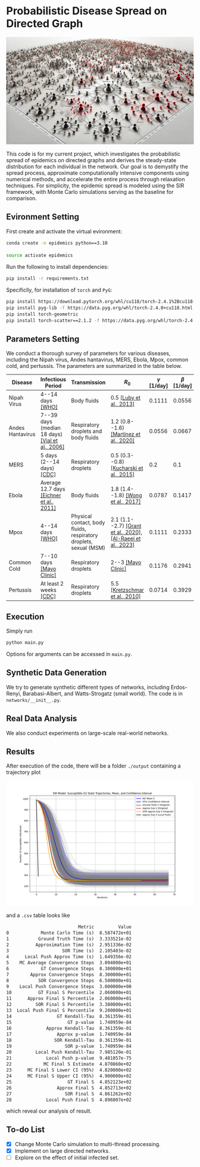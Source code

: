 # Probabilistic Disease Spread on Directed Graph

![header](./header.png)

This code is for my current project, which investigates the probabilistic spread of epidemics on directed graphs and derives the steady-state distribution for each individual in the network. Our goal is to demystify the spread process, approximate computationally intensive components using numerical methods, and accelerate the entire process through relaxation techniques. For simplicity, the epidemic spread is modeled using the SIR framework, with Monte Carlo simulations serving as the baseline for comparison.

## Evironment Setting

First create and activate the virtual evironment:

```bash
conda create -n epidemics python==3.10

source activate epidemics
```


Run the following to install dependencies:

```bash
pip install -r requirements.txt
```

Specificlly, for installation of `torch` and `PyG`:

```bash
pip install https://download.pytorch.org/whl/cu118/torch-2.4.1%2Bcu118-cp310-cp310-linux_x86_64.whl#sha256=740bae6eb10c6b41cb86c4f9e84da0b4533b5595aed4f06694d95d5e32b4076c
pip install pyg-lib -f https://data.pyg.org/whl/torch-2.4.0+cu118.html
pip install torch-geometric
pip install torch-scatter==2.1.2 -f https://data.pyg.org/whl/torch-2.4.1+cu118.html
```

## Parameters Setting 
We conduct a thorough survey of parameters for various diseases, including the Nipah virus, Andes hantavirus, MERS, Ebola, Mpox, common cold, and pertussis. The parameters are summarized in the table below.

| **Disease**              | **Infectious Period**                                                                     | **Transmission**                                   | **$R_0$**                                                                                                                                             | **$\gamma$ [1/day]** | **$\beta$ [1/day]** |
|-------------------------|-------------------------------------------------------------------------------------------|--------------------------------------------------|-------------------------------------------------------------------------------------------------------------------------------------------------------|----------------------|---------------------|
| Nipah Virus             | 4--14 days [[WHO]](https://www.who.int/news-room/fact-sheets/)                            | Body fluids                                       | 0.5 [[Luby et al., 2013]](https://doi.org/10.1016/j.antiviral.2013.07.011)                                                                            | 0.1111               | 0.0556              |
| Andes Hantavirus        | 7--39 days (median 18 days) [[Vial et al., 2006]](https://doi.org/10.3201/eid1208.051127) | Respiratory droplets and body fluids             | 1.2 (0.8--1.6) [[Martínez et al., 2020]](https://www.nejm.org/doi/full/10.1056/NEJMoa2009040)                                                         | 0.0556               | 0.0667              |
| MERS                    | 5 days (2--14 days) [[CDC]](https://www.cdc.gov/)                                         | Respiratory droplets                              | 0.5 (0.3--0.8) [[Kucharski et al., 2015]](https://www.eurosurveillance.org/content/10.2807/1560-7917.ES2015.20.25.21167)                              | 0.2                  | 0.1                 |
| Ebola                   | Average 12.7 days [[Eichner et al., 2011]](https://doi.org/10.1016/j.phrp.2011.04.001)    | Body fluids                                       | 1.8 (1.4--1.8) [[Wong et al., 2017]](https://doi.org/10.1017/S0950268817000164)                                                                       | 0.0787               | 0.1417              |
| Mpox                    | 4--14 days [[WHO]](https://www.who.int/news-room/fact-sheets/)                            | Physical contact, body fluids, respiratory droplets, sexual (MSM) | 2.1 (1.1--2.7) [[Grant et al., 2020]](https://doi.org/10.2471/BLT.19.242347), [[Al-Raeei et al., 2023]](https://doi.org/10.1097/MS9.0000000000000229) | 0.1111               | 0.2333              |
| Common Cold             | 7--10 days [[Mayo Clinic]](https://www.mayoclinic.org/)                                   | Respiratory droplets                              | 2--3 [[Mayo Clinic]](https://www.mayoclinic.org/)                                                                                                     | 0.1176               | 0.2941              |
| Pertussis               | At least 2 weeks [[CDC]](https://www.cdc.gov/)                                            | Respiratory droplets                              | 5.5 [[Kretzschmar et al., 2010]](https://doi.org/10.1371/journal.pmed.1000291)                                                                        | 0.0714               | 0.3929              |
## Execution

Simply run 

```bash
python main.py
```

Options for arguments can be accessed in `main.py`.

## Synthetic Data Generation
We try to generate synthetic different types of networks, including Erdos-Renyi, Barabasi-Albert, and Watts-Strogatz (small world). The code is in `networks/__init__.py`.

## Real Data Analysis
We also conduct experiments on large-scale real-world networks.


## Results

After execution of the code, there will be a folder `./output` containing a trajectory plot

![sir_trajectories](./output/sir_trajectories.png)

and a `.csv` table looks like

```
                           Metric         Value
0            Monte Carlo Time (s)  8.587472e+01
1           Ground Truth Time (s)  3.333521e-02
2          Approximation Time (s)  2.951336e-02
3                    SOR Time (s)  2.105403e-02
4      Local Push Approx Time (s)  1.649356e-02
5    MC Average Convergence Steps  3.094000e+01
6            GT Convergence Steps  8.300000e+01
7        Approx Convergence Steps  8.300000e+01
8           SOR Convergence Steps  6.500000e+01
9    Local Push Convergence Steps  3.000000e+00
10          GT Final S Percentile  2.060000e+01
11      Approx Final S Percentile  2.060000e+01
12         SOR Final S Percentile  3.380000e+01
13  Local Push Final S Percentile  9.200000e+01
14                 GT Kendall-Tau  8.361359e-01
15                     GT p-value  1.740959e-84
16             Approx Kendall-Tau  8.361359e-01
17                 Approx p-value  1.740959e-84
18                SOR Kendall-Tau  8.361359e-01
19                    SOR p-value  1.740959e-84
20         Local Push Kendall-Tau  7.985120e-01
21             Local Push p-value  9.481057e-75
22            MC Final S Estimate  4.870860e+02
23      MC Final S Lower CI (95%)  4.820000e+02
24      MC Final S Upper CI (95%)  4.900000e+02
25                     GT Final S  4.852123e+02
26                 Approx Final S  4.852713e+02
27                    SOR Final S  4.861262e+02
28             Local Push Final S  4.896007e+02
```

which reveal our analysis of result.



## To-do List

- [x] Change Monte Carlo simulation to multi-thread processing.
- [x] Implement on large directed networks.
- [ ] Explore on the effect of initial infected set.